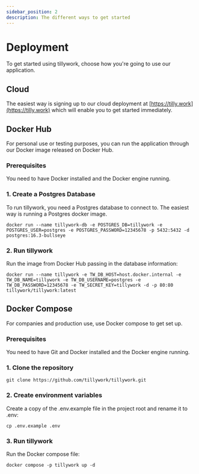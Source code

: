 ```yaml
---
sidebar_position: 2
description: The different ways to get started
---
```


# Deployment

To get started using tillywork, choose how you're going to use our application.

## Cloud

The easiest way is signing up to our cloud deployment at [https://tilly.work](https://tilly.work) which will enable you to get started immediately.

## Docker Hub

For personal use or testing purposes, you can run the application through our Docker image released on Docker Hub.

### Prerequisites

You need to have Docker installed and the Docker engine running.

### 1. Create a Postgres Database

To run tillywork, you need a Postgres database to connect to. The easiest way is running a Postgres docker image.

```
docker run --name tillywork-db -e POSTGRES_DB=tillywork -e POSTGRES_USER=postgres -e POSTGRES_PASSWORD=12345678 -p 5432:5432 -d postgres:16.3-bullseye
```

### 2. Run tillywork

Run the image from Docker Hub passing in the database information:

```
docker run --name tillywork -e TW_DB_HOST=host.docker.internal -e TW_DB_NAME=tillywork -e TW_DB_USERNAME=postgres -e TW_DB_PASSWORD=12345678 -e TW_SECRET_KEY=tillywork -d -p 80:80 tillywork/tillywork:latest
```

## Docker Compose

For companies and production use, use Docker compose to get set up.

### Prerequisites

You need to have Git and Docker installed and the Docker engine running.

### 1. Clone the repository

```
git clone https://github.com/tillywork/tillywork.git
```

### 2. Create environment variables

Create a copy of the .env.example file in the project root and rename it to .env:

```
cp .env.example .env
```

### 3. Run tillywork

Run the Docker compose file:

```
docker compose -p tillywork up -d
```
